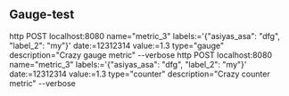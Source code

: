 ## Gauge-test

http POST localhost:8080 name="metric_3" labels:='{"asiyas_asa": "dfg", "label_2": "my"}' date:=12312314 value:=1.3 type="gauge" description="Crazy gauge metric" --verbose
http POST localhost:8080 name="metric_3" labels:='{"asiyas_asa": "dfg", "label_2": "my"}' date:=12312314 value:=1.3 type="counter" description="Crazy counter metric" --verbose
